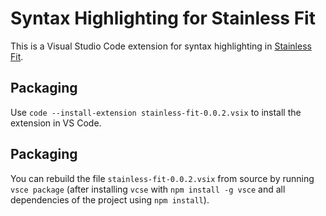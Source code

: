 # Syntax Highlighting for Stainless Fit

This is a Visual Studio Code extension for syntax highlighting in [Stainless Fit](https://github.com/epfl-lara/stainlessfit).

## Packaging

Use `code --install-extension stainless-fit-0.0.2.vsix` to install the extension in VS Code.

## Packaging

You can rebuild the file `stainless-fit-0.0.2.vsix` from source by running
`vsce package` (after installing `vcse` with `npm install -g vsce` and all
dependencies of the project using `npm install`).
